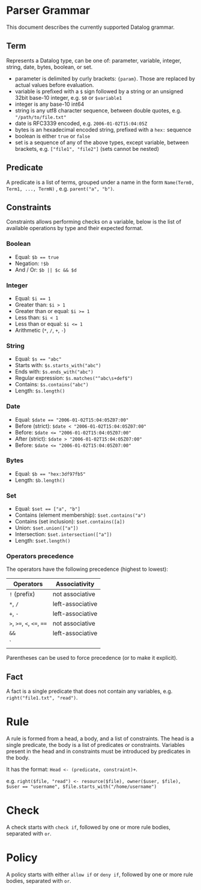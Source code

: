 # Parser Grammar

This document describes the currently supported Datalog grammar.

## Term

Represents a Datalog type, can be one of: parameter, variable, integer, string, date, bytes, boolean, or set.

- parameter is delimited by curly brackets: `{param}`. Those are replaced by actual values before evaluation.
- variable is prefixed with a `$` sign followed by a string or an unsigned 32bit base-10 integer,  e.g. `$0` or `$variable1`
- integer is any base-10 int64
- string is any utf8 character sequence, between double quotes, e.g. `"/path/to/file.txt"`
- date is RFC3339 encoded, e.g. `2006-01-02T15:04:05Z`
- bytes is an hexadecimal encoded string, prefixed with a `hex:` sequence
- boolean is either `true` or `false`
- set is a sequence of any of the above types, except variable, between brackets, e.g. `["file1", "file2"]` (sets cannot be nested)

## Predicate

A predicate is a list of terms, grouped under a name in the form `Name(Term0, Term1, ..., TermN)` , e.g. `parent("a", "b")`.

## Constraints

Constraints allows performing checks on a variable, below is the list of available operations by type and their expected format.

### Boolean

- Equal: `$b == true`
- Negation: `!$b`
- And / Or: `$b || $c && $d`

### Integer

- Equal: `$i == 1`
- Greater than: `$i > 1`
- Greater than or equal: `$i >= 1`
- Less than: `$i < 1`
- Less than or equal: `$i <= 1`
- Arithmetic (`*`, `/`, `+`, `-`)

###  String

- Equal: `$s == "abc"`
- Starts with: `$s.starts_with("abc")`
- Ends with: `$s.ends_with("abc")`
- Regular expression: `$s.matches("^abc\s+def$") `
- Contains: `$s.contains("abc")`
- Length: `$s.length()`

### Date

- Equal: `$date == "2006-01-02T15:04:05Z07:00"`
- Before (strict): `$date < "2006-01-02T15:04:05Z07:00"`
- Before: `$date <= "2006-01-02T15:04:05Z07:00"`
- After (strict): `$date > "2006-01-02T15:04:05Z07:00"`
- Before: `$date <= "2006-01-02T15:04:05Z07:00"`

### Bytes

- Equal: `$b == "hex:3df97fb5"`
- Length: `$b.length()`

### Set

- Equal: `$set == ["a", "b"]`
- Contains (element membership): `$set.contains("a")`
- Contains (set inclusion): `$set.contains([a])`
- Union: `$set.union(["a"])`
- Intersection: `$set.intersection(["a"])`
- Length: `$set.length()`

### Operators precedence

The operators have the following precedence (highest to lowest):


| Operators                   | Associativity    |
|-----------------------------|------------------|
| `!` (prefix)                | not associative  |
| `*`, `/`                    | left-associative |
| `+`, `-`                    | left-associative |
| `>`, `>=`, `<`, `<=`, `==`  | not associative  |
| `&&`                        | left-associative |
| `||`                        | left-associative |

Parentheses can be used to force precedence (or to make it explicit).


## Fact

A fact is a single predicate that does not contain any variables, e.g. `right("file1.txt", "read")`.

# Rule

A rule is formed from a head, a body, and a list of constraints.
The head is a single predicate, the body is a list of predicates or constraints. Variables present in the head and in constraints must be introduced by predicates in the body.

It has the format: `Head <- (predicate, constraint)+`.

e.g. `right($file, "read") <- resource($file), owner($user, $file), $user == "username", $file.starts_with("/home/username")`

# Check

A check starts with `check if`, followed by one or more rule bodies, separated with ` or `.

# Policy

A policy starts with either `allow if` or `deny if`, followed by one or more rule bodies, separated with ` or `.

